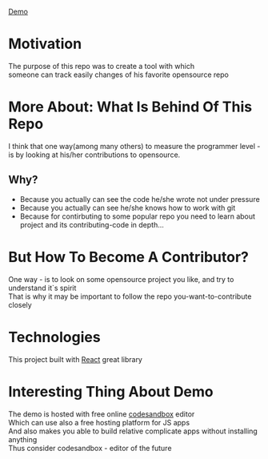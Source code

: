 [Demo](https://shmrh.csb.app/)  

# Motivation
The purpose of this repo was to create a tool with which   
someone can track easily changes of his favorite opensource repo

# More About: What Is Behind Of This Repo
I think that one way(among many others) to measure the programmer level - is by looking at his/her contributions to opensource.  

## Why?
* Because you actually can see the code he/she wrote not under pressure
* Because you actually can see he/she knows how to work with git
* Because for contirbuting to some popular repo you need to learn about project and its contributing-code in depth...

# But How To Become A Contributor?
One way - is to look on some opensource project you like, and try to understand it`s spirit  
That is why it may be important to follow the repo you-want-to-contribute closely

# Technologies
This project built with [React](https://github.com/facebook/react) great library

# Interesting Thing About Demo
The demo is hosted with free online [codesandbox](https://codesandbox.io) editor  
Which can use also a free hosting platform for JS apps  
And also makes you able to build relative complicate apps without installing anything  
Thus consider codesandbox - editor of the future  